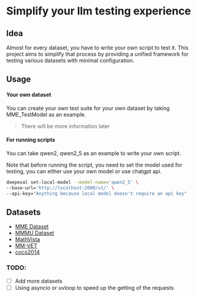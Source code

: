 # Simplify your llm testing experience

## Idea

Almost for every dataset, you have to write your own script to test it. This project aims to simplify that process by providing a unified framework for testing various datasets with minimal configuration.

## Usage

#### Your own dataset

You can create your own test suite for your own dataset by taking MME_TestModel as an example. 

> There will be more information later

#### For running scripts

You can take qwen2, qwen2_5 as an example to write your own script.

Note that before running the script, you need to set the model used for testing, you can either use your own model or use chatgpt api.

``` bash
deepeval set-local-model --model-name='qwen2_5' \
--base-url='http://localhost:2000/v1/' \
--api-key="Anything because local model doesn't require an api key"
```

## Datasets

- [MME Dataset](https://github.com/BradyFU/Awesome-Multimodal-Large-Language-Models)
- [MMMU Dataset](https://github.com/MMMU-Benchmark/MMMU)
- [MathVista](https://github.com/lupantech/MathVista/blob/main/README.md#-evaluations-on-mathvista)
- [MM-VET](https://github.com/yuweihao/MM-Vet/tree/main)
- [coco2014](https://hf-mirror.com/datasets/triciahu/coco2014val/tree/main)


### TODO:
- [ ] Add more datasets
- [ ] Using asyncio or uvloop to speed up the getting of the requests